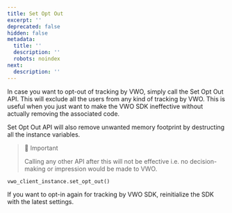 ```yaml
---
title: Set Opt Out
excerpt: ''
deprecated: false
hidden: false
metadata:
  title: ''
  description: ''
  robots: noindex
next:
  description: ''
---
```

In case you want to opt-out of tracking by VWO, simply call the Set Opt Out API. This will exclude all the users from any kind of tracking by VWO. This is useful when you just want to make the VWO SDK ineffective without actually removing the associated code.

Set Opt Out API will also remove unwanted memory footprint by destructing all the instance variables.

> 📘 Important
>
> Calling any other API after this will not be effective i.e. no decision-making or impression would be made to VWO.

```python Python
vwo_client_instance.set_opt_out()
```

If you want to opt-in again for tracking by VWO SDK, reinitialize the SDK with the latest settings.
